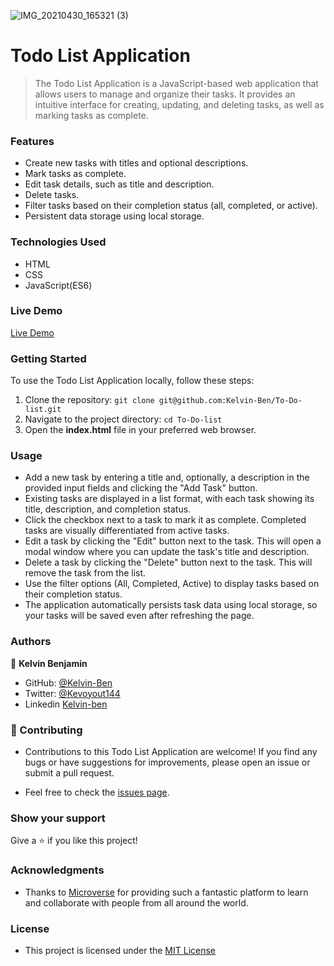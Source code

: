 ![IMG_20210430_165321 (3)](https://github.com/Kelvin-Ben/To-Do-list/assets/85459676/06b18cac-e1db-4545-bb1b-f7b39a76ad52)

# Todo List Application
> The Todo List Application is a JavaScript-based web application that allows users to manage and organize their tasks. It provides an intuitive interface for creating, updating, and deleting tasks, as well as marking tasks as complete.

### Features
- Create new tasks with titles and optional descriptions.
- Mark tasks as complete.
- Edit task details, such as title and description.
- Delete tasks.
- Filter tasks based on their completion status (all, completed, or active).
- Persistent data storage using local storage.

### Technologies Used
- HTML
- CSS
- JavaScript(ES6)

### Live Demo 

[Live Demo](https://fastidious-quokka-20f996.netlify.app/)


### Getting Started
To use the Todo List Application locally, follow these steps:
1. Clone the repository: ```git clone git@github.com:Kelvin-Ben/To-Do-list.git```
2. Navigate to the project directory: ```cd To-Do-list```
3. Open the **index.html** file in your preferred web browser.

### Usage
- Add a new task by entering a title and, optionally, a description in the provided input fields and clicking the "Add Task" button.
- Existing tasks are displayed in a list format, with each task showing its title, description, and completion status.
- Click the checkbox next to a task to mark it as complete. Completed tasks are visually differentiated from active tasks.
- Edit a task by clicking the "Edit" button next to the task. This will open a modal window where you can update the task's title and description.
- Delete a task by clicking the "Delete" button next to the task. This will remove the task from the list.
- Use the filter options (All, Completed, Active) to display tasks based on their completion status.
- The application automatically persists task data using local storage, so your tasks will be saved even after refreshing the page.
### Authors

👤 **Kelvin Benjamin**

- GitHub: [@Kelvin-Ben](https://github.com/Kelvin-Ben)
- Twitter: [@Kevoyout144](https://twitter.com/kevoyout144)
- Linkedin [Kelvin-ben](https://www.linkedin.com/in/kelvin-ben-323043173/)


### 🤝 Contributing

- Contributions to this Todo List Application are welcome! If you find any bugs or have suggestions for improvements, please open an issue or submit a pull request.

- Feel free to check the [issues page](../../issues/).

### Show your support

Give a ⭐️ if you like this project!

### Acknowledgments
- Thanks to [Microverse](https://www.microverse.org/) for providing such a fantastic platform to learn and collaborate with people from all around the world.

### License
- This project is licensed under the [MIT License](https://mit-license.org/)
